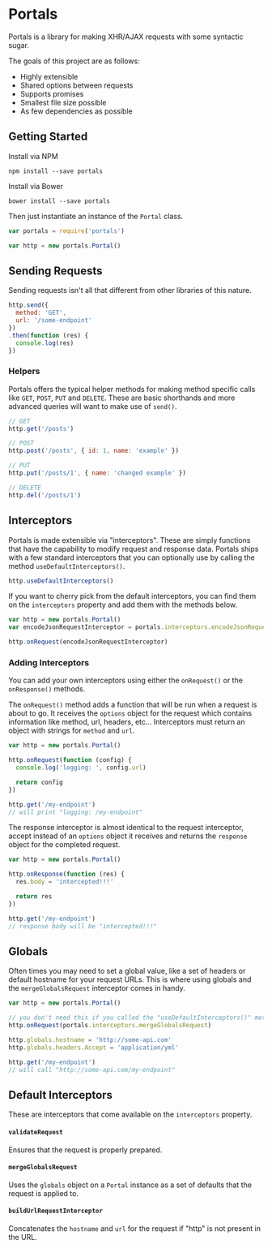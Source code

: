# Portals

Portals is a library for making XHR/AJAX requests with some syntactic sugar.

The goals of this project are as follows:

* Highly extensible
* Shared options between requests
* Supports promises
* Smallest file size possible
* As few dependencies as possible

## Getting Started

Install via NPM

```
npm install --save portals
```

Install via Bower

```
bower install --save portals
```

Then just instantiate an instance of the `Portal` class.

```javascript
var portals = require('portals')

var http = new portals.Portal()
```

## Sending Requests

Sending requests isn't all that different from other libraries of this nature.

```javascript
http.send({
  method: 'GET',
  url: '/some-endpoint'
})
.then(function (res) {
  console.log(res)
})
```

### Helpers

Portals offers the typical helper methods for making method specific calls like `GET`, `POST`, `PUT` and `DELETE`.  These are basic shorthands and more advanced queries will want to make use of `send()`.

```javascript
// GET
http.get('/posts')

// POST
http.post('/posts', { id: 1, name: 'example' })

// PUT
http.put('/posts/1', { name: 'changed example' })

// DELETE
http.del('/posts/1')
```

## Interceptors

Portals is made extensible via "interceptors".  These are simply functions that have the capability to modify request and response data.  Portals ships with a few standard interceptors that you can optionally use by calling the method `useDefaultInterceptors()`.

```javascript
http.useDefaultInterceptors()
```

If you want to cherry pick from the default interceptors, you can find them on the `interceptors` property and add them with the methods below.

```javascript
var http = new portals.Portal()
var encodeJsonRequestInterceptor = portals.interceptors.encodeJsonRequest

http.onRequest(encodeJsonRequestInterceptor)
```

### Adding Interceptors

You can add your own interceptors using either the `onRequest()` or the `onResponse()` methods.

The `onRequest()` method adds a function that will be run when a request is about to go.  It receives the `options` object for the request which contains information like method, url, headers, etc...  Interceptors must return an object with strings for `method` and `url`.

```javascript
var http = new portals.Portal()

http.onRequest(function (config) {
  console.log('logging: ', config.url)

  return config
})

http.get('/my-endpoint')
// will print "logging: /my-endpoint"
```

The response interceptor is almost identical to the request interceptor, accept instead of an `options` object it receives and returns the `response` object for the completed request.

```javascript
var http = new portals.Portal()

http.onResponse(function (res) {
  res.body = 'intercepted!!!'

  return res
})

http.get('/my-endpoint')
// response body will be "intercepted!!!"
```

## Globals

Often times you may need to set a global value, like a set of headers or default hostname for your request URLs.  This is where using globals and the `mergeGlobalsRequest` interceptor comes in handy.

```javascript
var http = new portals.Portal()

// you don't need this if you called the "useDefaultInterceptors()" method
http.onRequest(portals.interceptors.mergeGlobalsRequest)

http.globals.hostname = 'http://some-api.com'
http.globals.headers.Accept = 'application/yml'

http.get('/my-endpoint')
// will call "http://some-api.com/my-endpoint"
```

## Default Interceptors

These are interceptors that come available on the `interceptors` property.

#### `validateRequest`

Ensures that the request is properly prepared.

#### `mergeGlobalsRequest`

Uses the `globals` object on a `Portal` instance as a set of defaults that the request is applied to.

#### `buildUrlRequestInterceptor`

Concatenates the `hostname` and `url` for the request if "http" is not present in the URL.  

